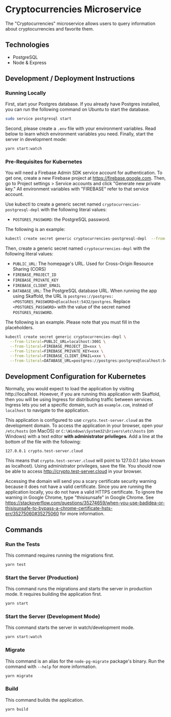 # Cryptocurrencies Microservice

The "Cryptocurrencies" microservice allows users to query information about cryptocurrencies and favorite them.

## Technologies

- PostgreSQL
- Node & Express

## Development / Deployment Instructions

### Running Locally

First, start your Postgres database. If you already have Postgres installed, you can run the following command on Ubuntu to start the database.

```bash
sudo service postgresql start
```

Second, please create a `.env` file with your environment variables. Read below to learn which environment variables you need. Finally, start the server in development mode:

```bash
yarn start:watch
```

### Pre-Requisites for Kubernetes

You will need a Firebase Admin SDK service account for authentication. To get one, create a new Firebase project at https://firebase.google.com. Then, go to Project settings > Service accounts and click "Generate new private key." All environment variables with "FIREBASE" refer to that service account.

Use kubectl to create a generic secret named `cryptocurrencies-postgresql-depl` with the following literal values:

- `POSTGRES_PASSWORD`: the PostgreSQL password.

The following is an example:

```bash
kubectl create secret generic cryptocurrencies-postgresql-depl  --from-literal=POSTGRES_PASSWORD=postgres
```

Then, create a generic secret named `cryptocurrencies-depl` with the following literal values:

- `PUBLIC_URL`: The homepage's URL. Used for Cross-Origin Resource Sharing (CORS)
- `FIREBASE_PROJECT_ID`
- `FIREBASE_PRIVATE_KEY`
- `FIREBASE_CLIENT_EMAIL`
- `DATABASE_URL`: The PostgreSQL database URL. When running the app using Skaffold, the URL is `postgres://postgres:<POSTGRES_PASSWORD>@localhost:5432/postgres`. Replace `<POSTGRES_PASSWORD>` with the value of the secret named `POSTGRES_PASSWORD`.

The following is an example. Please note that you must fill in the placeholders.

```bash
kubectl create secret generic cryptocurrencies-depl \
  --from-literal=PUBLIC_URL=localhost:3001 \
  --from-literal=FIREBASE_PROJECT_ID=xxx \
  --from-literal=FIREBASE_PRIVATE_KEY=xxx \
  --from-literal=FIREBASE_CLIENT_EMAIL=xxx \
  --from-literal=DATABASE_URL=postgres://postgres:postgres@localhost:5432/postgres
```

## Development Configuration for Kubernetes

Normally, you would expect to load the application by visiting http://localhost. However, if you are running this application with Skaffold, then you will be using Ingress for distributing traffic between services. Ingress lets you set a specific domain, such as `example.com`, instead of `localhost` to navigate to the application.

This application is configured to use `crypto.test-server.cloud` as the development domain. To access the application in your browser, open your `/etc/hosts` (on MacOS) or `C:\Windows\System32\Drivers\etc\hosts` (on Windows) with a text editor **with administrator privileges**. Add a line at the bottom of the file with the following:

```
127.0.0.1 crypto.test-server.cloud
```

This means that `crypto.test-server.cloud` will point to 127.0.0.1 (also known as localhost). Using administrator privileges, save the file. You should now be able to access http://crypto.test-server.cloud in your browser.

Accessing the domain will send you a scary certificate security warning because it does not have a valid certificate. Since you are running the application locally, you do not have a valid HTTPS certificate. To ignore the warning in Google Chrome, type "thisisunsafe" in Google Chrome. See https://stackoverflow.com/questions/35274659/when-you-use-badidea-or-thisisunsafe-to-bypass-a-chrome-certificate-hsts-err/35275060#35275060 for more information.

## Commands

### Run the Tests

This command requires running the migrations first.

```bash
yarn test
```

### Start the Server (Production)

This command runs the migrations and starts the server in production mode. It requires building the application first.

```bash
yarn start
```

### Start the Server (Development Mode)

This command starts the server in watch/development mode.

```bash
yarn start:watch
```

### Migrate

This command is an alias for the `node-pg-migrate` package's binary. Run the command with `--help` for more information.

```bash
yarn migrate
```

### Build

This command builds the application.

```bash
yarn build
```
